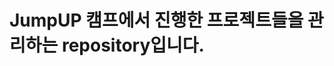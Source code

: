 JumpUP 캠프에서 진행한 프로젝트들을 관리하는 repository입니다.
==============================================================
